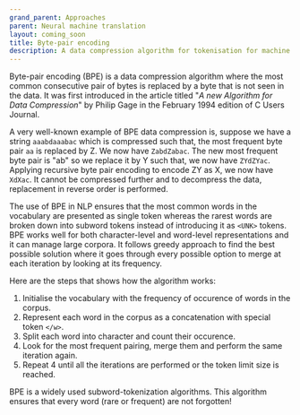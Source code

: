 ```yaml
---
grand_parent: Approaches
parent: Neural machine translation
layout: coming_soon
title: Byte-pair encoding
description: A data compression algorithm for tokenisation for machine translation
---
```


Byte-pair encoding (BPE) is a data compression algorithm where the most common consecutive pair of bytes is replaced by a byte that is not seen in the data.
It was first introduced in the article titled "_A new Algorithm for Data Compression_" by Philip Gage in the February 1994 edition of C Users Journal.

A very well-known example of BPE data compression is, suppose we have a string ``aaabdaaabac`` which is compressed such that, the most frequent byte pair ``aa`` is replaced by Z. We now have ``ZabdZabac``. 
The new most frequent byte pair is "ab" so we replace it by Y such that, we now have ``ZYdZYac``. 
Applying recursive byte pair encoding to encode ZY as X, we now have ``XdXac``. It cannot be compressed further and to decompress the data, replacement in reverse order is performed. 

The use of BPE in NLP ensures that the most common words in the vocabulary are presented as single token whereas the rarest words are broken down into subword tokens instead of introducing it as `<UNK>` tokens.
BPE works well for both character-level and word-level representations and it can manage large corpora.
It follows greedy approach to find the best possible solution where it goes through every possible option to merge at each iteration by looking at its frequency.

Here are the steps that shows how the algorithm works:

1. Initialise the vocabulary with the frequency of occurence of words in the corpus.
2. Represent each word in the corpus as a concatenation with special token `</w>`.
3. Split each word into character and count their occurence.
4. Look for the most frequent pairing, merge them and perform the same iteration again.
5. Repeat 4 until all the iterations are performed or the token limit size is reached.

BPE is a widely used subword-tokenization algorithms.
This algorithm ensures that every word (rare or frequent) are not forgotten!
